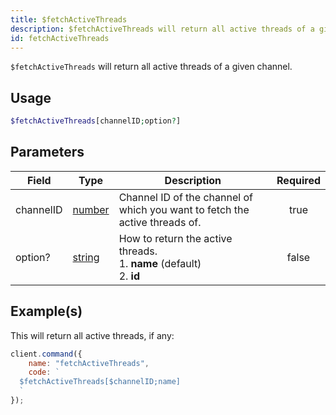 ```yaml
---
title: $fetchActiveThreads
description: $fetchActiveThreads will return all active threads of a given channel.
id: fetchActiveThreads
---
```


`$fetchActiveThreads` will return all active threads of a given channel.

## Usage

```php
$fetchActiveThreads[channelID;option?]
```

## Parameters

| Field     | Type                                                                                              | Description                                                                     | Required |
| --------- | ------------------------------------------------------------------------------------------------- | ------------------------------------------------------------------------------- | :------: |
| channelID | [number](https://developer.mozilla.org/en-US/docs/Web/JavaScript/Reference/Global_Objects/Number) | Channel ID of the channel of which you want to fetch the active threads of.     |   true   |
| option?   | [string](https://developer.mozilla.org/en-US/docs/Web/JavaScript/Reference/Global_Objects/String) | How to return the active threads. <br /> 1. **name** (default) <br /> 2. **id** |  false   |

## Example(s)

This will return all active threads, if any:

```javascript
client.command({
    name: "fetchActiveThreads",
    code: `
  $fetchActiveThreads[$channelID;name]
  `
});
```

